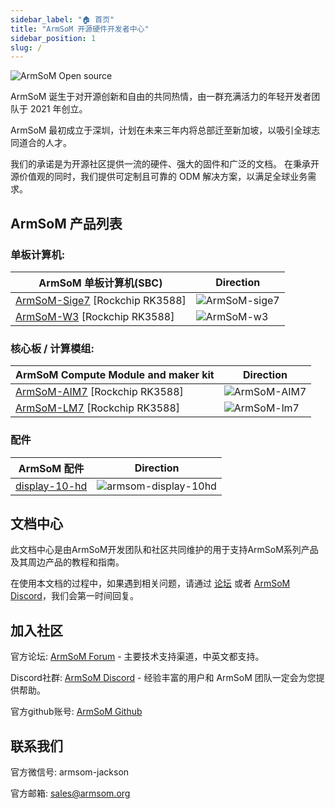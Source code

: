 ```yaml
---
sidebar_label: "🏠 首页"
title: "ArmSoM 开源硬件开发者中心"
sidebar_position: 1
slug: /
---
```


![ArmSoM Open source ](/img/banana.jpg)

ArmSoM 诞生于对开源创新和自由的共同热情，由一群充满活力的年轻开发者团队于 2021 年创立。

ArmSoM 最初成立于深圳，计划在未来三年内将总部迁至新加坡，以吸引全球志同道合的人才。

我们的承诺是为开源社区提供一流的硬件、强大的固件和广泛的文档。 在秉承开源价值观的同时，我们提供可定制且可靠的 ODM 解决方案，以满足全球业务需求。

## ArmSoM 产品列表

### 单板计算机: 

|ArmSoM 单板计算机(SBC)|	Direction	|
|---------|--------------|
|[ArmSoM-Sige7](./sige7)  [Rockchip RK3588]	| ![ArmSoM-sige7](/img/sige/sige7.jpg)	|
|[ArmSoM-W3](./lm7#armsom-lm7-development-kit-armsom-w3)  [Rockchip RK3588]	| ![ArmSoM-w3](/img/lm/w3.jpg)	|

### 核心板 / 计算模组:

|ArmSoM Compute Module and maker kit |	Direction	|
|---------|--------------|
|[ArmSoM-AIM7](./aim7)  [Rockchip RK3588]	| ![ArmSoM-AIM7](/img/aim/aim7.png)	|
|[ArmSoM-LM7](./lm7)  [Rockchip RK3588]	| ![ArmSoM-lm7](/img/lm/lm7.png)	|

### 配件

|ArmSoM 配件|	Direction	|
|---------|--------------|
|[display-10-hd](./display-10-hd) | ![armsom-display-10hd](/img/accessories/armsom-display-10hd.png)	|

## 文档中心

此文档中心是由ArmSoM开发团队和社区共同维护的用于支持ArmSoM系列产品及其周边产品的教程和指南。

在使用本文档的过程中，如果遇到相关问题，请通过 [论坛](http://forum.armsom.org/) 或者 [ArmSoM Discord](https://discord.gg/THfTEatpfK)，我们会第一时间回复。

## 加入社区

官方论坛: [ArmSoM Forum](http://forum.armsom.org/) - 主要技术支持渠道，中英文都支持。

Discord社群: [ArmSoM Discord](https://discord.gg/THfTEatpfK) - 经验丰富的用户和 ArmSoM 团队一定会为您提供帮助。

官方github账号: [ArmSoM Github](https://github.com/armsom)


## 联系我们
官方微信号: armsom-jackson

官方邮箱: sales@armsom.org
